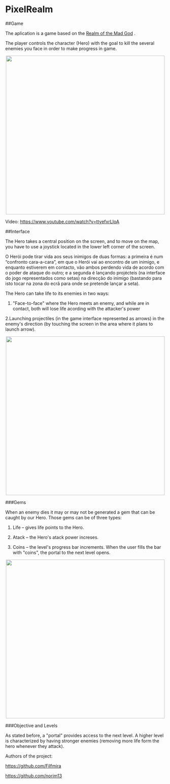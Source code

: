 # PixelRealm


##Game

The aplication is a game based on the <a href="http://www.realmofthemadgod.com/">Realm of the Mad God</a> .

The player controls the character (Hero) with the goal  to kill the several enemies you face in order to make progress in
game.

<p align="center">
  <img src="http://i.imgur.com/H5sHvdX.png" width="500">
</p>

Video: https://www.youtube.com/watch?v=ttyefxrLIoA

##Interface

The Hero takes a central position on the screen, and to move on the map, you have to use a
joystick located in the lower left corner of the screen.

O Herói pode tirar vida aos seus inimigos de duas formas: a primeira é num
“confronto cara-a-cara”, em que o Herói vai ao encontro de um inimigo, e enquanto
estiverem em contacto, vão ambos perdendo vida de acordo com o poder de ataque
do outro; e a segunda é lançando projécteis (na interface do jogo representados como
setas) na direcção do inimigo (bastando para isto tocar na zona do ecrã para onde se
pretende lançar a seta).

The Hero can take life to its enemies in two ways:

1. "Face-to-face" where the Hero meets an enemy, and while
are in contact, both will lose life acording  with the attacker's power

2.Launching projectiles (in the  game interface represented as
arrows) in the enemy's direction (by touching the screen in the area where it
plans to launch arrow).

<p align="center">
  <img src="http://i.imgur.com/2u0sP1B.png" width="500">
</p>



###Gems

When an enemy dies it may or may not be generated a gem that can be
caught by our Hero. Those gems can be of three types:

1. Life – gives life points to the Hero.

2. Atack  – the Hero's atack power increses.

3. Coins – the level's progress bar increments. When the user fills the bar with "coins", the portal to the next level opens.

<p align="center">
  <img src="http://i.imgur.com/ItAoh0O.png" width="500">
</p>

###Objective and Levels

As stated before, a "portal" provides access to the next level. A higher level is characterized by having stronger enemies (removing more life form the hero whenever they attack).

Authors of the project:

https://github.com/Filfmira

https://github.com/norim13

